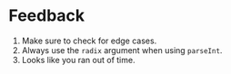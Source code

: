 # Feedback

1. Make sure to check for edge cases.
2. Always use the `radix` argument when using `parseInt`.
3. Looks like you ran out of time.
